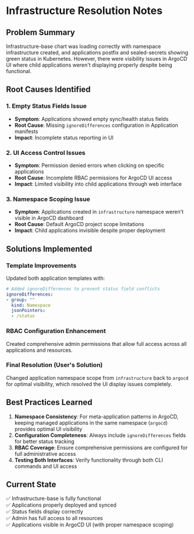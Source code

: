 # Infrastructure Resolution Notes

## Problem Summary
Infrastructure-base chart was loading correctly with namespace infrastructure created, and applications postfix and sealed-secrets showing green status in Kubernetes. However, there were visibility issues in ArgoCD UI where child applications weren't displaying properly despite being functional.

## Root Causes Identified

### 1. Empty Status Fields Issue
- **Symptom**: Applications showed empty sync/health status fields
- **Root Cause**: Missing `ignoreDifferences` configuration in Application manifests
- **Impact**: Incomplete status reporting in UI

### 2. UI Access Control Issues  
- **Symptom**: Permission denied errors when clicking on specific applications
- **Root Cause**: Incomplete RBAC permissions for ArgoCD UI access
- **Impact**: Limited visibility into child applications through web interface

### 3. Namespace Scoping Issue
- **Symptom**: Applications created in `infrastructure` namespace weren't visible in ArgoCD dashboard
- **Root Cause**: Default ArgoCD project scope limitations 
- **Impact**: Child applications invisible despite proper deployment

## Solutions Implemented

### Template Improvements
Updated both application templates with:
```yaml
# Added ignoreDifferences to prevent status field conflicts
ignoreDifferences:
- group: ""
  kind: Namespace
  jsonPointers:
  - /status
```

### RBAC Configuration Enhancement
Created comprehensive admin permissions that allow full access across all applications and resources.

### Final Resolution (User's Solution)
Changed application namespace scope from `infrastructure` back to `argocd` for optimal visibility, which resolved the UI display issues completely.

## Best Practices Learned

1. **Namespace Consistency**: For meta-application patterns in ArgoCD, keeping managed applications in the same namespace (`argocd`) provides optimal UI visibility
2. **Configuration Completeness**: Always include `ignoreDifferences` fields for better status tracking  
3. **RBAC Coverage**: Ensure comprehensive permissions are configured for full administrative access
4. **Testing Both Interfaces**: Verify functionality through both CLI commands and UI access

## Current State
✅ Infrastructure-base is fully functional  
✅ Applications properly deployed and synced  
✅ Status fields display correctly  
✅ Admin has full access to all resources  
✅ Applications visible in ArgoCD UI (with proper namespace scoping)

